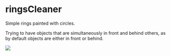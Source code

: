 # ringsCleaner

Simple rings painted with circles.

Trying to have objects that are simultaneously in front and behind others,
as by default objects are either in front or behind.

![](https://raw.githubusercontent.com/hamoid/Fun-Programming/master/processing/ideas/2014/04/ringsCleaner/thumb.jpg)

